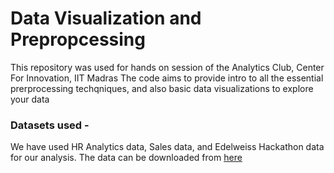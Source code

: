 # Data Visualization and Prepropcessing
This repository was used for hands on session of the Analytics Club, Center For Innovation, IIT Madras
The code aims to provide intro to all the essential prerprocessing techqniques, and also basic data visualizations to explore your data
### Datasets used - 
We have used HR Analytics data, Sales data, and Edelweiss Hackathon data for our analysis. The data can be downloaded from [here](https://drive.google.com/drive/folders/1tq9wvcU9GjUj26k94VC2w4xSThBqK7Z6?usp=sharing)
